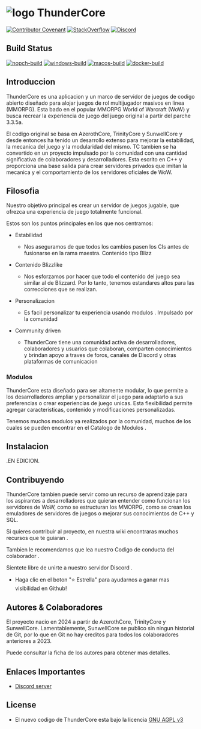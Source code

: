# ![logo](https://raw.githubusercontent.com/ThunderCoreWoW/tc-assets/img/logo.png) ThunderCore

[![Contributor Covenant](https://img.shields.io/badge/Contributor%20Covenant-2.1-4baaaa.svg)](CODE_OF_CONDUCT.md)
[![StackOverflow](http://img.shields.io/badge/stackoverflow-thundercore-blue.svg?logo=stackoverflow)](https://stackoverflow.com/questions/tagged/thundercore?sort=newest "Ask / browse questions here")
[![Discord](https://img.shields.io/discord/217589275766685707?logo=discord&logoColor=white)](https://discord.com/bGzXnwtF "Our community hub on Discord")

## Build Status

[![nopch-build](https://github.com/ThunderCoreWoW/thundercore-wotlk/actions/workflows/core-build-nopch.yml/badge.svg?branch=master)](https://github.com/ThunderCoreWoW/thundercore-wotlk/actions/workflows/core-build-nopch.yml)
[![windows-build](https://github.com/ThunderCoreWoW/thundercore-wotlk/workflows/windows-build/badge.svg?branch=master&event=push)](https://github.com/ThunderCoreWoW/thundercore-wotlk/actions?query=workflow%3Awindows-build+branch%3Amaster+event%3Apush)
[![macos-build](https://github.com/ThunderCoreWoW/thundercore-wotlk/workflows/macos-build/badge.svg?branch=master&event=push)](https://github.com/ThunderCoreWoW/thundercore-wotlk/actions?query=workflow%3Amacos-build+branch%3Amaster+event%3Apush)
[![docker-build](https://github.com/ThunderCoreWoW/thundercore-wotlk/workflows/docker-build/badge.svg?branch=master&event=push)](https://github.com/ThunderCoreWoW/thundercore-wotlk/actions?query=workflow%3Adocker-build+branch%3Amaster+event%3Apush)

## Introduccion

ThunderCore es una aplicacion y un marco de servidor de juegos de codigo abierto diseñado para alojar juegos de rol multijugador masivos en linea (MMORPG). Esta bado en el popular MMORPG World of Warcraft (WoW) y busca recrear la experiencia de juego del juego original a partir del parche 3.3.5a.

El codigo original se basa en AzerothCore, TrinityCore y SunwellCore y desde entonces ha tenido un desarrollo extenso para mejorar la estabilidad, la mecanica del juego y la modularidad del mismo. TC tambien se ha convertido en un proyecto impulsado por la comunidad con una cantidad significativa de colaboradores y desarrolladores. Esta escrito en C++ y proporciona una base salida para crear servidores privados que imitan la mecanica y el comportamiento de los servidores oficiales de WoW.

## Filosofia

Nuestro objetivo principal es crear un servidor de juegos jugable, que ofrezca una experiencia de juego totalmente funcional.

Estos son los puntos principales en los que nos centramos:

* Estabilidad
  * Nos aseguramos de que todos los cambios pasen los CIs antes de fusionarse en la rama maestra.
Contenido tipo Blizz

* Contenido Blizzlike
  * Nos esforzamos por hacer que todo el contenido del juego sea similar al de Blizzard. Por lo tanto, tenemos estandares altos para las correcciones que se realizan.
  
* Personalizacion
  * Es facil personalizar tu experiencia usando modulos .
Impulsado por la comunidad

* Community driven
  * ThunderCore tiene una comunidad activa de desarrolladores, colaboradores y usuarios que colaboran, comparten conocimientos y brindan apoyo a traves de foros, canales de Discord y otras plataformas de comunicacion
  
### Modulos

ThunderCore esta diseñado para ser altamente modular, lo que permite a los desarrolladores ampliar y personalizar el juego para adaptarlo a sus preferencias o crear experiencias de juego unicas. Esta flexibilidad permite agregar caracteristicas, contenido y modificaciones personalizadas.

Tenemos muchos modulos ya realizados por la comunidad, muchos de los cuales se pueden encontrar en el Catalogo de Modulos .

## Instalacion

.EN EDICION.

## Contribuyendo

ThunderCore tambien puede servir como un recurso de aprendizaje para los aspirantes a desarrolladores que quieran entender como funcionan los servidores de WoW, como se estructuran los MMORPG, como se crean los emuladores de servidores de juegos o mejorar sus conocimientos de C++ y SQL.

Si quieres contribuir al proyecto, en nuestra wiki encontraras muchos recursos que te guiaran .

Tambien le recomendamos que lea nuestro Codigo de conducta del colaborador .

Sientete libre de unirte a nuestro servidor Discord .

- Haga clic en el boton "⭐ Estrella" para ayudarnos a ganar mas visibilidad en Github!

## Autores & Colaboradores

El proyecto nacio en 2024 a partir de AzerothCore, TrinityCore y SunwellCore. Lamentablemente, SunwellCore se publico sin ningun historial de Git, por lo que en Git no hay creditos para todos los colaboradores anteriores a 2023.

Puede consultar la ficha de los autores para obtener mas detalles.

## Enlaces Importantes
  
- [Discord server](https://discord.com/bGzXnwtF)

## License

- El nuevo codigo de ThunderCore esta bajo la licencia [GNU AGPL v3](https://www.gnu.org/licenses/agpl-3.0.en.html)
